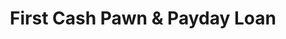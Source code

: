 ---
title: "First Cash Pawn & Payday Loan"
url: /denver/first-cash-pawn-and-payday-loan/
shop: pawnbroker
---